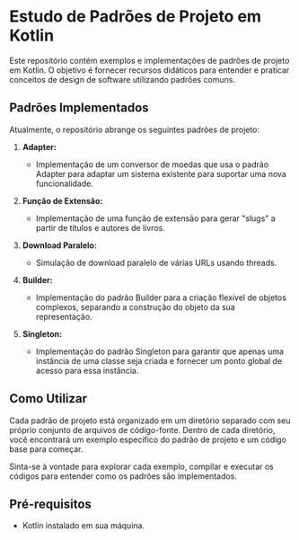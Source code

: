 # Estudo de Padrões de Projeto em Kotlin

Este repositório contém exemplos e implementações de padrões de projeto em Kotlin. O objetivo é fornecer recursos didáticos para entender e praticar conceitos de design de software utilizando padrões comuns.

## Padrões Implementados

Atualmente, o repositório abrange os seguintes padrões de projeto:

1. **Adapter:**
    - Implementação de um conversor de moedas que usa o padrão Adapter para adaptar um sistema existente para suportar uma nova funcionalidade.

2. **Função de Extensão:**
    - Implementação de uma função de extensão para gerar "slugs" a partir de títulos e autores de livros.

3. **Download Paralelo:**
    - Simulação de download paralelo de várias URLs usando threads.

4. **Builder:**
    - Implementação do padrão Builder para a criação flexível de objetos complexos, separando a construção do objeto da sua representação.

5. **Singleton:**
    - Implementação do padrão Singleton para garantir que apenas uma instância de uma classe seja criada e fornecer um ponto global de acesso para essa instância.

## Como Utilizar

Cada padrão de projeto está organizado em um diretório separado com seu próprio conjunto de arquivos de código-fonte. Dentro de cada diretório, você encontrará um exemplo específico do padrão de projeto e um código base para começar.

Sinta-se à vontade para explorar cada exemplo, compilar e executar os códigos para entender como os padrões são implementados.

## Pré-requisitos

- Kotlin instalado em sua máquina.

